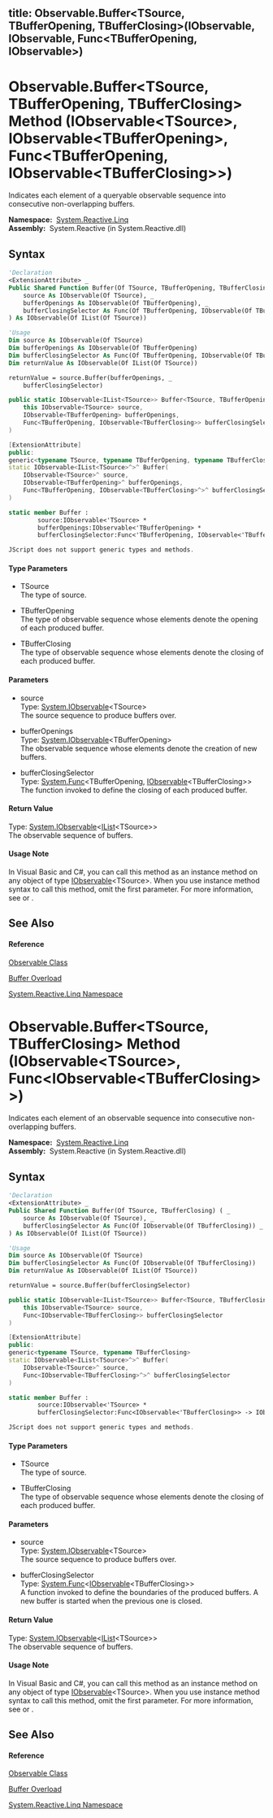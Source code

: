 title: Observable.Buffer<TSource, TBufferOpening, TBufferClosing>(IObservable<TSource>, IObservable<TBufferOpening>, Func<TBufferOpening, IObservable<TBufferClosing>>)
---
# Observable.Buffer\<TSource, TBufferOpening, TBufferClosing\> Method (IObservable\<TSource\>, IObservable\<TBufferOpening\>, Func\<TBufferOpening, IObservable\<TBufferClosing\>\>)

Indicates each element of a queryable observable sequence into consecutive non-overlapping buffers.

**Namespace:**  [System.Reactive.Linq](System.Reactive.Linq/System.Reactive.Linq)  
**Assembly:**  System.Reactive (in System.Reactive.dll)

## Syntax

```vb
'Declaration
<ExtensionAttribute> _
Public Shared Function Buffer(Of TSource, TBufferOpening, TBufferClosing) ( _
    source As IObservable(Of TSource), _
    bufferOpenings As IObservable(Of TBufferOpening), _
    bufferClosingSelector As Func(Of TBufferOpening, IObservable(Of TBufferClosing)) _
) As IObservable(Of IList(Of TSource))
```

```vb
'Usage
Dim source As IObservable(Of TSource)
Dim bufferOpenings As IObservable(Of TBufferOpening)
Dim bufferClosingSelector As Func(Of TBufferOpening, IObservable(Of TBufferClosing))
Dim returnValue As IObservable(Of IList(Of TSource))

returnValue = source.Buffer(bufferOpenings, _
    bufferClosingSelector)
```

```csharp
public static IObservable<IList<TSource>> Buffer<TSource, TBufferOpening, TBufferClosing>(
    this IObservable<TSource> source,
    IObservable<TBufferOpening> bufferOpenings,
    Func<TBufferOpening, IObservable<TBufferClosing>> bufferClosingSelector
)
```

```c++
[ExtensionAttribute]
public:
generic<typename TSource, typename TBufferOpening, typename TBufferClosing>
static IObservable<IList<TSource>^>^ Buffer(
    IObservable<TSource>^ source, 
    IObservable<TBufferOpening>^ bufferOpenings, 
    Func<TBufferOpening, IObservable<TBufferClosing>^>^ bufferClosingSelector
)
```

```fsharp
static member Buffer : 
        source:IObservable<'TSource> * 
        bufferOpenings:IObservable<'TBufferOpening> * 
        bufferClosingSelector:Func<'TBufferOpening, IObservable<'TBufferClosing>> -> IObservable<IList<'TSource>> 
```

```javascript
JScript does not support generic types and methods.
```

#### Type Parameters

- TSource  
  The type of source.

- TBufferOpening  
  The type of observable sequence whose elements denote the opening of each produced buffer.

- TBufferClosing  
  The type of observable sequence whose elements denote the closing of each produced buffer.

#### Parameters

- source  
  Type: [System.IObservable](https://msdn.microsoft.com/en-us/library/Dd990377)\<TSource\>  
  The source sequence to produce buffers over.

- bufferOpenings  
  Type: [System.IObservable](https://msdn.microsoft.com/en-us/library/Dd990377)\<TBufferOpening\>  
  The observable sequence whose elements denote the creation of new buffers.

- bufferClosingSelector  
  Type: [System.Func](https://msdn.microsoft.com/en-us/library/Bb549151)\<TBufferOpening, [IObservable](https://msdn.microsoft.com/en-us/library/Dd990377)\<TBufferClosing\>\>  
  The function invoked to define the closing of each produced buffer.

#### Return Value

Type: [System.IObservable](https://msdn.microsoft.com/en-us/library/Dd990377)\<[IList](https://msdn.microsoft.com/en-us/library/5y536ey6)\<TSource\>\>  
The observable sequence of buffers.

#### Usage Note

In Visual Basic and C\#, you can call this method as an instance method on any object of type [IObservable](https://msdn.microsoft.com/en-us/library/Dd990377)\<TSource\>. When you use instance method syntax to call this method, omit the first parameter. For more information, see [](https://msdn.microsoft.com/en-us/library/Bb384936) or [](https://msdn.microsoft.com/en-us/library/Bb383977).

## See Also

#### Reference

[Observable Class](Observable/Observable)

[Buffer Overload](Buffer/Observable.Buffer)

[System.Reactive.Linq Namespace](System.Reactive.Linq/System.Reactive.Linq)









# Observable.Buffer\<TSource, TBufferClosing\> Method (IObservable\<TSource\>, Func\<IObservable\<TBufferClosing\>\>)

Indicates each element of an observable sequence into consecutive non-overlapping buffers.

**Namespace:**  [System.Reactive.Linq](System.Reactive.Linq/System.Reactive.Linq)  
**Assembly:**  System.Reactive (in System.Reactive.dll)

## Syntax

```vb
'Declaration
<ExtensionAttribute> _
Public Shared Function Buffer(Of TSource, TBufferClosing) ( _
    source As IObservable(Of TSource), _
    bufferClosingSelector As Func(Of IObservable(Of TBufferClosing)) _
) As IObservable(Of IList(Of TSource))
```

```vb
'Usage
Dim source As IObservable(Of TSource)
Dim bufferClosingSelector As Func(Of IObservable(Of TBufferClosing))
Dim returnValue As IObservable(Of IList(Of TSource))

returnValue = source.Buffer(bufferClosingSelector)
```

```csharp
public static IObservable<IList<TSource>> Buffer<TSource, TBufferClosing>(
    this IObservable<TSource> source,
    Func<IObservable<TBufferClosing>> bufferClosingSelector
)
```

```c++
[ExtensionAttribute]
public:
generic<typename TSource, typename TBufferClosing>
static IObservable<IList<TSource>^>^ Buffer(
    IObservable<TSource>^ source, 
    Func<IObservable<TBufferClosing>^>^ bufferClosingSelector
)
```

```fsharp
static member Buffer : 
        source:IObservable<'TSource> * 
        bufferClosingSelector:Func<IObservable<'TBufferClosing>> -> IObservable<IList<'TSource>> 
```

```javascript
JScript does not support generic types and methods.
```

#### Type Parameters

- TSource  
  The type of source.

- TBufferClosing  
  The type of observable sequence whose elements denote the closing of each produced buffer.

#### Parameters

- source  
  Type: [System.IObservable](https://msdn.microsoft.com/en-us/library/Dd990377)\<TSource\>  
  The source sequence to produce buffers over.

- bufferClosingSelector  
  Type: [System.Func](https://msdn.microsoft.com/en-us/library/Bb534960)\<[IObservable](https://msdn.microsoft.com/en-us/library/Dd990377)\<TBufferClosing\>\>  
  A function invoked to define the boundaries of the produced buffers. A new buffer is started when the previous one is closed.

#### Return Value

Type: [System.IObservable](https://msdn.microsoft.com/en-us/library/Dd990377)\<[IList](https://msdn.microsoft.com/en-us/library/5y536ey6)\<TSource\>\>  
The observable sequence of buffers.

#### Usage Note

In Visual Basic and C\#, you can call this method as an instance method on any object of type [IObservable](https://msdn.microsoft.com/en-us/library/Dd990377)\<TSource\>. When you use instance method syntax to call this method, omit the first parameter. For more information, see [](https://msdn.microsoft.com/en-us/library/Bb384936) or [](https://msdn.microsoft.com/en-us/library/Bb383977).

## See Also

#### Reference

[Observable Class](Observable/Observable)

[Buffer Overload](Buffer/Observable.Buffer)

[System.Reactive.Linq Namespace](System.Reactive.Linq/System.Reactive.Linq)








